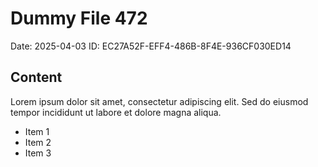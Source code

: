 # Dummy File 472

Date: 2025-04-03
ID: EC27A52F-EFF4-486B-8F4E-936CF030ED14

## Content

Lorem ipsum dolor sit amet, consectetur adipiscing elit.
Sed do eiusmod tempor incididunt ut labore et dolore magna aliqua.

* Item 1
* Item 2
* Item 3

